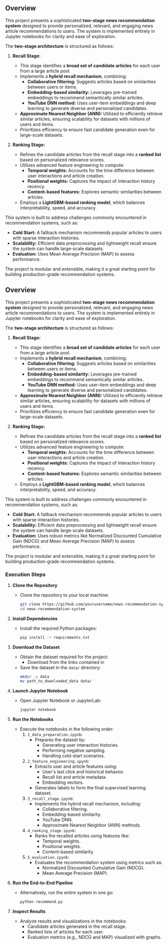 ## **Overview**

This project presents a sophisticated **two-stage news recommendation system** designed to provide personalized, relevant, and engaging news article recommendations to users. The system is implemented entirely in Jupyter notebooks for clarity and ease of exploration.

The **two-stage architecture** is structured as follows:

1. **Recall Stage:**
   - This stage identifies a **broad set of candidate articles** for each user from a large article pool.
   - Implements a **hybrid recall mechanism**, combining:
     - **Collaborative filtering:** Suggests articles based on similarities between users or items.
     - **Embedding-based similarity:** Leverages pre-trained embeddings to recommend semantically similar articles.
     - **YouTube DNN method:** Uses user-item embeddings and deep learning to generate diverse and personalized candidates.
   - **Approximate Nearest Neighbor (ANN):** Utilized to efficiently retrieve similar articles, ensuring scalability for datasets with millions of users and items.
   - Prioritizes efficiency to ensure fast candidate generation even for large-scale datasets.

2. **Ranking Stage:**
   - Refines the candidate articles from the recall stage into a **ranked list** based on personalized relevance scores.
   - Utilizes advanced feature engineering to compute:
     - **Temporal weights:** Accounts for the time difference between user interactions and article creation.
     - **Positional weights:** Captures the impact of interaction history recency.
     - **Content-based features:** Explores semantic similarities between articles.
   - Employs a **LightGBM-based ranking model**, which balances interpretability, speed, and accuracy.

This system is built to address challenges commonly encountered in recommendation systems, such as:
- **Cold Start:** A fallback mechanism recommends popular articles to users with sparse interaction histories.
- **Scalability:** Efficient data preprocessing and lightweight recall ensure the system can handle large-scale datasets.
- **Evaluation:** Uses Mean Average Precision (MAP) to assess performance.

The project is modular and extensible, making it a great starting point for building production-grade recommendation systems.
## **Overview**

This project presents a sophisticated **two-stage news recommendation system** designed to provide personalized, relevant, and engaging news article recommendations to users. The system is implemented entirely in Jupyter notebooks for clarity and ease of exploration.

The **two-stage architecture** is structured as follows:

1. **Recall Stage:**
   - This stage identifies a **broad set of candidate articles** for each user from a large article pool.
   - Implements a **hybrid recall mechanism**, combining:
     - **Collaborative filtering:** Suggests articles based on similarities between users or items.
     - **Embedding-based similarity:** Leverages pre-trained embeddings to recommend semantically similar articles.
     - **YouTube DNN method:** Uses user-item embeddings and deep learning to generate diverse and personalized candidates.
   - **Approximate Nearest Neighbor (ANN):** Utilized to efficiently retrieve similar articles, ensuring scalability for datasets with millions of users and items.
   - Prioritizes efficiency to ensure fast candidate generation even for large-scale datasets.

2. **Ranking Stage:**
   - Refines the candidate articles from the recall stage into a **ranked list** based on personalized relevance scores.
   - Utilizes advanced feature engineering to compute:
     - **Temporal weights:** Accounts for the time difference between user interactions and article creation.
     - **Positional weights:** Captures the impact of interaction history recency.
     - **Content-based features:** Explores semantic similarities between articles.
   - Employs a **LightGBM-based ranking model**, which balances interpretability, speed, and accuracy.

This system is built to address challenges commonly encountered in recommendation systems, such as:
- **Cold Start:** A fallback mechanism recommends popular articles to users with sparse interaction histories.
- **Scalability:** Efficient data preprocessing and lightweight recall ensure the system can handle large-scale datasets.
- **Evaluation:** Uses robust metrics like Normalized Discounted Cumulative Gain (NDCG) and Mean Average Precision (MAP) to assess performance.

The project is modular and extensible, making it a great starting point for building production-grade recommendation systems.

### **Execution Steps**

1. **Clone the Repository**
   - Clone the repository to your local machine:
     ```bash
     git clone https://github.com/yourusername/news-recommendation-system.git
     cd news-recommendation-system
     ```

2. **Install Dependencies**
   - Install the required Python packages:
     ```bash
     pip install -r requirements.txt
     ```

3. **Download the Dataset**
   - Obtain the dataset required for the project:
     - Download from the links contained in 
   - Save the dataset in the `data/` directory:
     ```bash
     mkdir -p data
     mv path_to_downloaded_data data/
     ```

4. **Launch Jupyter Notebook**
   - Open Jupyter Notebook or JupyterLab:
     ```bash
     jupyter notebook
     ```

5. **Run the Notebooks**
   - Execute the notebooks in the following order:
     1. `1_data_preparation.ipynb`:
        - Prepares the dataset by:
          - Generating user interaction histories.
          - Performing negative sampling.
          - Handling cold-start scenarios.
     2. `2_feature_engineering.ipynb`:
        - Extracts user and article features using:
          - User's last click and historical behavior.
          - Recall list and article metadata.
          - Embedding vectors.
        - Generates labels to form the final supervised learning dataset.
     3. `3_recall_stage.ipynb`:
        - Implements the hybrid recall mechanism, including:
          - Collaborative filtering.
          - Embedding-based similarity.
          - YouTube DNN.
          - Approximate Nearest Neighbor (ANN) methods.
     4. `4_ranking_stage.ipynb`:
        - Ranks the recalled articles using features like:
          - Temporal weights.
          - Positional weights.
          - Content-based similarity.
     5. `5_evaluation.ipynb`:
        - Evaluates the recommendation system using metrics such as:
          - Normalized Discounted Cumulative Gain (NDCG).
          - Mean Average Precision (MAP).

6. **Run the End-to-End Pipeline**
   - Alternatively, run the entire system in one go:
     ```bash
     python recommend.py
     ```

7. **Inspect Results**
   - Analyze results and visualizations in the notebooks:
     - Candidate articles generated in the recall stage.
     - Ranked lists of articles for each user.
     - Evaluation metrics (e.g., NDCG and MAP) visualized with graphs.
